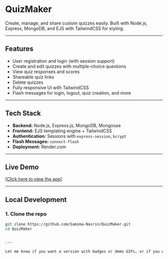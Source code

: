# QuizMaker

Create, manage, and share custom quizzes easily. Built with Node.js, Express, MongoDB, and EJS with TailwindCSS for styling.

---

## Features

-  User registration and login (with session support)
-  Create and edit quizzes with multiple-choice questions
-  View quiz responses and scores
-  Shareable quiz links
-  Delete quizzes
-  Fully responsive UI with TailwindCSS
-  Flash messages for login, logout, quiz creation, and more

---

## Tech Stack

- **Backend:** Node.js, Express.js, MongoDB, Mongoose
- **Frontend:** EJS templating engine + TailwindCSS
- **Authentication:** Sessions with `express-session`, `bcrypt`
- **Flash Messages:** `connect-flash`
- **Deployment:** Render.com

---

## Live Demo

 [[Click here to view the app](https://quizmaker-283g.onrender.com/)]

---

## Local Development

### 1. Clone the repo

```bash
git clone https://github.com/Samima-Nasrin/QuizMaker.git
cd QuizMaker


---

Let me know if you want a version with badges or demo GIFs, or if you want me to generate a preview image from your UI!

